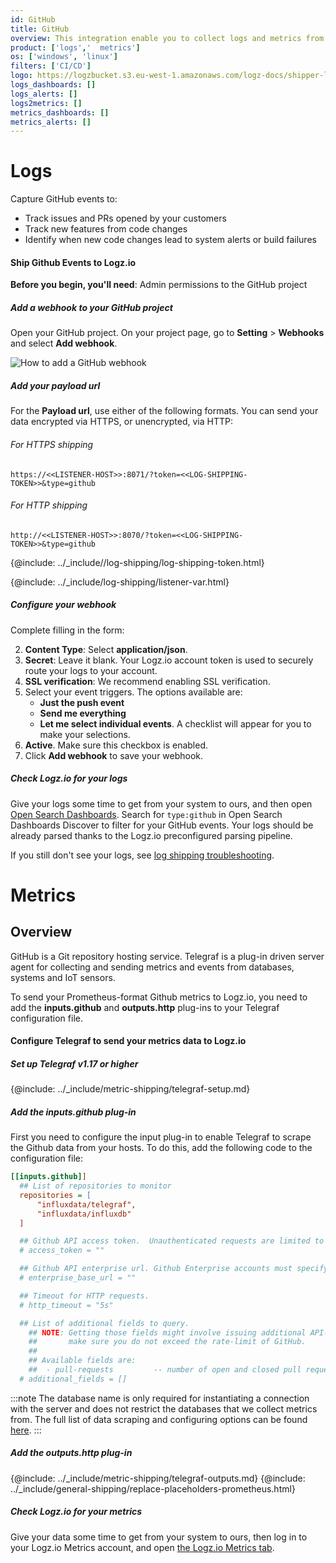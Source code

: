 ```yaml
---
id: GitHub
title: GitHub
overview: This integration enable you to collect logs and metrics from github
product: ['logs','  metrics']
os: ['windows', 'linux']
filters: ['CI/CD']
logo: https://logzbucket.s3.eu-west-1.amazonaws.com/logz-docs/shipper-logos/github.png
logs_dashboards: []
logs_alerts: []
logs2metrics: []
metrics_dashboards: []
metrics_alerts: []
---
```



# Logs

Capture GitHub events to:

* Track issues and PRs opened by your customers
* Track new features from code changes
* Identify when new code changes lead to system alerts or build failures

#### Ship Github Events to Logz.io

**Before you begin, you'll need**: Admin permissions to the GitHub project

 

##### Add a webhook to your GitHub project

Open your GitHub project. On your project page, go to **Setting** > **Webhooks** and select **Add webhook**.

![How to add a GitHub webhook](https://dytvr9ot2sszz.cloudfront.net/logz-docs/integrations/github-webhooks.png)

##### Add your payload url


For the **Payload url**, use either of the following formats. You can send your data encrypted via HTTPS, or unencrypted, via HTTP:

###### For HTTPS shipping

```
https://<<LISTENER-HOST>>:8071/?token=<<LOG-SHIPPING-TOKEN>>&type=github
```

###### For HTTP shipping

```
http://<<LISTENER-HOST>>:8070/?token=<<LOG-SHIPPING-TOKEN>>&type=github
```

{@include: ../_include//log-shipping/log-shipping-token.html}

{@include: ../_include/log-shipping/listener-var.html}

##### Configure your webhook

Complete filling in the form:

2. **Content Type**: Select **application/json**.
3. **Secret**: Leave it blank. Your Logz.io account token is used to securely route your logs to your account.
4. **SSL verification**: We recommend enabling SSL verification.
5. Select your event triggers. The options available are:
    * **Just the push event**
    * **Send me everything**
    * **Let me select individual events**. A checklist will appear for you to make your selections.
6. **Active**. Make sure this checkbox is enabled.
7. Click **Add webhook** to save your webhook.

##### Check Logz.io for your logs

Give your logs some time to get from your system to ours, and then open [Open Search Dashboards](https://app.logz.io/#/dashboard/osd). Search for `type:github` in Open Search Dashboards Discover to filter for your GitHub events. Your logs should be already parsed thanks to the Logz.io preconfigured parsing pipeline.

If you still don't see your logs, see [log shipping troubleshooting]({{site.baseurl}}/user-guide/log-shipping/log-shipping-troubleshooting.html).


# Metrics
## Overview

GitHub is a Git repository hosting service. Telegraf is a plug-in driven server agent for collecting and sending metrics and events from databases, systems and IoT sensors.

To send your Prometheus-format Github metrics to Logz.io, you need to add the **inputs.github** and **outputs.http** plug-ins to your Telegraf configuration file.

#### Configure Telegraf to send your metrics data to Logz.io

 

##### Set up Telegraf v1.17 or higher

{@include: ../_include/metric-shipping/telegraf-setup.md}
 
##### Add the inputs.github plug-in

First you need to configure the input plug-in to enable Telegraf to scrape the Github data from your hosts. To do this, add the following code to the configuration file:


``` ini
[[inputs.github]]
  ## List of repositories to monitor
  repositories = [
      "influxdata/telegraf",
      "influxdata/influxdb"
  ]

  ## Github API access token.  Unauthenticated requests are limited to 60 per hour.
  # access_token = ""

  ## Github API enterprise url. Github Enterprise accounts must specify their base url.
  # enterprise_base_url = ""

  ## Timeout for HTTP requests.
  # http_timeout = "5s"

  ## List of additional fields to query.
    ## NOTE: Getting those fields might involve issuing additional API-calls, so please
    ##       make sure you do not exceed the rate-limit of GitHub.
    ##
    ## Available fields are:
    ##  - pull-requests         -- number of open and closed pull requests (2 API-calls per repository)
  # additional_fields = []
```

:::note
The database name is only required for instantiating a connection with the server and does not restrict the databases that we collect metrics from. The full list of data scraping and configuring options can be found [here](https://github.com/influxdata/telegraf/blob/release-1.18/plugins/inputs/github/README.md).
:::
 

##### Add the outputs.http plug-in

{@include: ../_include/metric-shipping/telegraf-outputs.md}
{@include: ../_include/general-shipping/replace-placeholders-prometheus.html}

##### Check Logz.io for your metrics

Give your data some time to get from your system to ours, then log in to your Logz.io Metrics account, and open [the Logz.io Metrics tab](https://app.logz.io/#/dashboard/metrics/).


 
 
